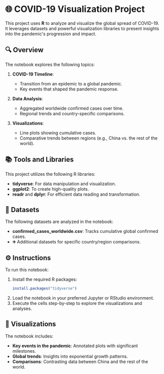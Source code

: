 # 🌐 COVID-19 Visualization Project

This project uses **R** to analyze and visualize the global spread of COVID-19. It leverages datasets and powerful visualization libraries to present insights into the pandemic's progression and impact.

## 🔍 Overview

The notebook explores the following topics:
1. **COVID-19 Timeline**:
   - Transition from an epidemic to a global pandemic.
   - Key events that shaped the pandemic response.

2. **Data Analysis**:
   - Aggregated worldwide confirmed cases over time.
   - Regional trends and country-specific comparisons.

3. **Visualizations**:
   - Line plots showing cumulative cases.
   - Comparative trends between regions (e.g., China vs. the rest of the world).

## 📚 Tools and Libraries

This project utilizes the following R libraries:
- **tidyverse**: For data manipulation and visualization.
- **ggplot2**: To create high-quality plots.
- **readr** and **dplyr**: For efficient data reading and transformation.

## 📂 Datasets

The following datasets are analyzed in the notebook:
- **confirmed_cases_worldwide.csv**: Tracks cumulative global confirmed cases.
- ➕ Additional datasets for specific country/region comparisons.

## ⚙️ Instructions

To run this notebook:
1. Install the required R packages:
   ```R
   install.packages("tidyverse")
   ```
2. Load the notebook in your preferred Jupyter or RStudio environment.
3. Execute the cells step-by-step to explore the visualizations and analyses.

## 🎨 Visualizations

The notebook includes:
- **Key events in the pandemic**: Annotated plots with significant milestones.
- **Global trends**: Insights into exponential growth patterns.
- **Comparisons**: Contrasting data between China and the rest of the world.
